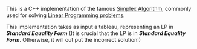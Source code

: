 This is a C++ implementation of the famous [Simplex Algorithm](https://en.wikipedia.org/wiki/Simplex_algorithm), commonly used for solving [Linear Programming problems](https://en.wikipedia.org/wiki/Simplex_algorithm).

This implementation takes as input a tableau, representing an LP in _**Standard Equality Form**_ (It is crucial that the LP is in _**Standard Equality Form**_. Otherwise, it will out put the incorrect solution!)

